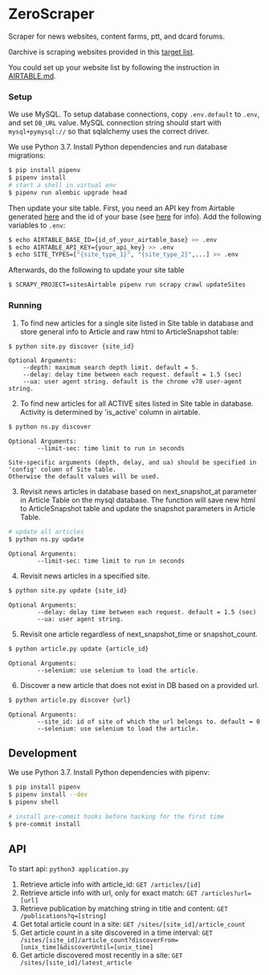 # ZeroScraper
Scraper for news websites, content farms, ptt, and dcard forums.

0archive is scraping websites provided in this [target list](https://airtable.com/tbl3DrYs5mXgl0EV9/viw2cuXweY8OxNkX6?blocks=hide).

You could set up your website list by following the instruction in [AIRTABLE.md](AIRTABLE.md).
### Setup

We use MySQL.  To setup database connections, copy `.env.default` to `.env`, and set `DB_URL` value.  MySQL connection string should start with `mysql+pymysql://` so that sqlalchemy uses the correct driver.

We use Python 3.7.  Install Python dependencies and run database migrations:

```sh
$ pip install pipenv
$ pipenv install
# start a shell in virtual env
$ pipenv run alembic upgrade head
```

Then update your site table.  First, you need an API key from Airtable generated [here](https://airtable.com/account) and the id of your base (see [here](https://airtable.com/api) for info).  Add the following variables to `.env`:
```sh
$ echo AIRTABLE_BASE_ID={id_of_your_airtable_base} >> .env
$ echo AIRTABLE_API_KEY={your_api_key} >> .env
$ echo SITE_TYPES=["{site_type_1}", "{site_type_2}",...] >> .env
```
Afterwards, do the following to update your site table
```sh
$ SCRAPY_PROJECT=sitesAirtable pipenv run scrapy crawl updateSites
```

### Running
1. To find new articles for a single site listed in Site table in database and store general info to Article and raw html to ArticleSnapshot table:

```sh
$ python site.py discover {site_id}
```
    Optional Arguments:
        --depth: maximum search depth limit. default = 5.
        --delay: delay time between each request. default = 1.5 (sec)
        --ua: user agent string. default is the chrome v78 user-agent string.

2. To find new articles for all ACTIVE sites listed in Site table in database. Activity is determined by 'is_active' column in airtable.
```sh 
$ python ns.py discover
```

    Optional Arguments:
            --limit-sec: time limit to run in seconds
            
    Site-specific arguments (depth, delay, and ua) should be specified in 'config' column of Site table. 
    Otherwise the default values will be used.

3. Revisit news articles in database based on next_snapshot_at parameter in Article Table on the mysql database.
The function will save new html to ArticleSnapshot table and update the snapshot parameters in Article Table.
```sh
# update all articles 
$ python ns.py update
```
    Optional Arguments:
            --limit-sec: time limit to run in seconds


4. Revisit news articles in a specified site.
```sh
$ python site.py update {site_id}
```
    Optional Arguments:
            --delay: delay time between each request. default = 1.5 (sec)
            --ua: user agent string.
            
5. Revisit one article regardless of next_snapshot_time or snapshot_count.
```sh
$ python article.py update {article_id}
```
    Optional Arguments:
            --selenium: use selenium to load the article.

6. Discover a new article that does not exist in DB based on a provided url.  
```sh
$ python article.py discover {url}
```
    Optional Arguments:
            --site_id: id of site of which the url belongs to. default = 0
            --selenium: use selenium to load the article.


## Development

We use Python 3.7.  Install Python dependencies with pipenv:

```sh
$ pip install pipenv
$ pipenv install --dev
$ pipenv shell

# install pre-commit hooks before hacking for the first time
$ pre-commit install
```
## API
To start api: `python3 application.py`
1. Retrieve article info with article_id: `GET /articles/[id]`
2. Retrieve article info with url, only for exact match: `GET /articles?url=[url]`
3. Retrieve publication by matching string in title and content: `GET /publications?q=[string]`
4. Get total article count in a site: `GET /sites/[site_id]/article_count`
5. Get article count in a site discovered in a time interval: `GET /sites/[site_id]/article_count?discoverFrom=[unix_time]&discoverUntil=[unix_time]`
6. Get article discovered most recently in a site: `GET /sites/[site_id]/latest_article`
